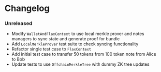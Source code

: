 # Changelog

### Unreleased

- Modify `WalletAndFlaxContext` to use local merkle prover and notes managers to sync state and generate proof for bundle
- Add `LocalMerkleProver` test suite to check syncing functionality
- Refactor single test case to `FlaxContext`
- Add initial test case to transfer 50 tokens from 100 token note from Alice to Bob
- Update tests to use `OffchainMerkleTree` with dummy ZK tree updates